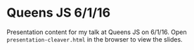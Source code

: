 # Queens JS 6/1/16

Presentation content for my talk at Queens JS on 6/1/16. Open `presentation-cleaver.html` in the browser to view the slides.